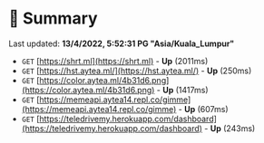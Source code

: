 # 📖 Summary
Last updated: **13/4/2022, 5:52:31 PG "Asia/Kuala_Lumpur"**

- `GET` [https://shrt.ml](https://shrt.ml) - **Up** (2011ms)
- `GET` [https://hst.aytea.ml/](https://hst.aytea.ml/) - **Up** (250ms)
- `GET` [https://color.aytea.ml/4b31d6.png](https://color.aytea.ml/4b31d6.png) - **Up** (1417ms)
- `GET` [https://memeapi.aytea14.repl.co/gimme](https://memeapi.aytea14.repl.co/gimme) - **Up** (607ms)
- `GET` [https://teledrivemy.herokuapp.com/dashboard](https://teledrivemy.herokuapp.com/dashboard) - **Up** (243ms)
